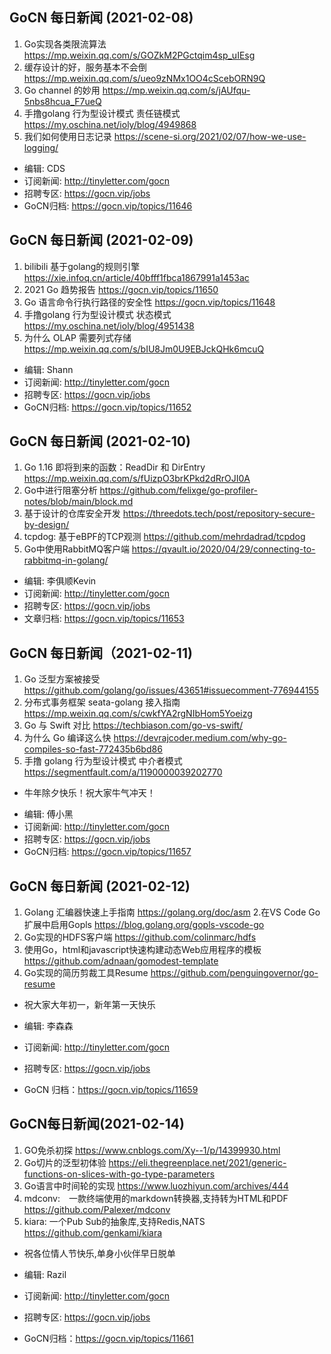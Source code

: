 ## GoCN 每日新闻 (2021-02-08)

1. Go实现各类限流算法 https://mp.weixin.qq.com/s/GOZkM2PGctqim4sp_uIEsg
2. 缓存设计的好，服务基本不会倒 https://mp.weixin.qq.com/s/ueo9zNMx1OO4cScebORN9Q
3. Go channel 的妙用 https://mp.weixin.qq.com/s/jAUfqu-5nbs8hcua_F7ueQ
4. 手撸golang 行为型设计模式 责任链模式 https://my.oschina.net/ioly/blog/4949868
5. 我们如何使用日志记录 https://scene-si.org/2021/02/07/how-we-use-logging/

- 编辑: CDS
- 订阅新闻: http://tinyletter.com/gocn 
- 招聘专区: https://gocn.vip/jobs
- GoCN归档: https://gocn.vip/topics/11646

## GoCN 每日新闻 (2021-02-09)

1. bilibili 基于golang的规则引擎 https://xie.infoq.cn/article/40bfff1fbca1867991a1453ac
2. 2021 Go 趋势报告 https://gocn.vip/topics/11650
3. Go 语言命令行执行路径的安全性 https://gocn.vip/topics/11648
4. 手撸golang 行为型设计模式 状态模式 https://my.oschina.net/ioly/blog/4951438
5. 为什么 OLAP 需要列式存储 https://mp.weixin.qq.com/s/bIU8Jm0U9EBJckQHk6mcuQ

- 编辑: Shann
- 订阅新闻: http://tinyletter.com/gocn 
- 招聘专区: https://gocn.vip/jobs
- GoCN归档: https://gocn.vip/topics/11652

## GoCN 每日新闻 (2021-02-10)

1. Go 1.16 即将到来的函数：ReadDir 和 DirEntry https://mp.weixin.qq.com/s/fUizpO3brKPkd2dRrOJI0A
2. Go中进行阻塞分析 https://github.com/felixge/go-profiler-notes/blob/main/block.md
3. 基于设计的仓库安全开发 https://threedots.tech/post/repository-secure-by-design/
4. tcpdog: 基于eBPF的TCP观测 https://github.com/mehrdadrad/tcpdog
5. Go中使用RabbitMQ客户端 https://qvault.io/2020/04/29/connecting-to-rabbitmq-in-golang/

* 编辑: 李俱顺Kevin
* 订阅新闻: http://tinyletter.com/gocn
* 招聘专区: https://gocn.vip/jobs
* 文章归档: https://gocn.vip/topics/11653


## GoCN 每日新闻（2021-02-11)

1. Go 泛型方案被接受 https://github.com/golang/go/issues/43651#issuecomment-776944155
2. 分布式事务框架 seata-golang 接入指南 https://mp.weixin.qq.com/s/cwkfYA2rgNIbHom5Yoeizg
3. Go 与 Swift 对比 https://techbiason.com/go-vs-swift/
4. 为什么 Go 编译这么快 https://devrajcoder.medium.com/why-go-compiles-so-fast-772435b6bd86
5. 手撸 golang 行为型设计模式 中介者模式 https://segmentfault.com/a/1190000039202770

* 牛年除夕快乐！祝大家牛气冲天！

- 编辑: 傅小黑
- 订阅新闻: http://tinyletter.com/gocn
- 招聘专区: https://gocn.vip/jobs
- GoCN归档: https://gocn.vip/topics/11657

## GoCN 每日新闻 (2021-02-12)

1. Golang 汇编器快速上手指南 https://golang.org/doc/asm
2.在VS Code Go扩展中启用Gopls https://blog.golang.org/gopls-vscode-go
3. Go实现的HDFS客户端 https://github.com/colinmarc/hdfs
4. 使用Go，html和javascript快速构建动态Web应用程序的模板 https://github.com/adnaan/gomodest-template
5. Go实现的简历剪裁工具Resume https://github.com/penguingovernor/go-resume

* 祝大家大年初一，新年第一天快乐

* 编辑: 李森森
* 订阅新闻: http://tinyletter.com/gocn
* 招聘专区: https://gocn.vip/jobs
* GoCN 归档：https://gocn.vip/topics/11659


## GoCN每日新闻(2021-02-14)

1. GO免杀初探 https://www.cnblogs.com/Xy--1/p/14399930.html
2. Go切片的泛型初体验 https://eli.thegreenplace.net/2021/generic-functions-on-slices-with-go-type-parameters
3. Go语言中时间轮的实现 https://www.luozhiyun.com/archives/444
4. mdconv:　一款终端使用的markdown转换器,支持转为HTML和PDF https://github.com/Palexer/mdconv
5. kiara: 一个Pub Sub的抽象库,支持Redis,NATS https://github.com/genkami/kiara

* 祝各位情人节快乐,单身小伙伴早日脱单

* 编辑: Razil
* 订阅新闻: http://tinyletter.com/gocn
* 招聘专区: https://gocn.vip/jobs
* GoCN归档：https://gocn.vip/topics/11661
